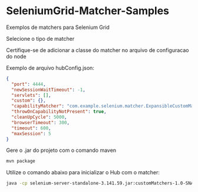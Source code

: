 # SeleniumGrid-Matcher-Samples
Exemplos de matchers para Selenium Grid


Selecione o tipo de matcher 

Certifique-se de adicionar a classe do matcher no arquivo de configuracao do node

Exemplo de arquivo hubConfig.json:

```JSON
{
  "port": 4444,
  "newSessionWaitTimeout": -1,
  "servlets": [],
  "custom": {},
  "capabilityMatcher": "com.example.selenium.matcher.ExpansibleCustomMatcher",
  "throwOnCapabilityNotPresent": true,
  "cleanUpCycle": 5000,
  "browserTimeout": 300,
  "timeout": 600,
  "maxSession": 5
}

```

Gere o .jar do projeto com o comando maven

```sh
mvn package
```


Utilize o comando abaixo para inicializar o Hub com o matcher:

```sh
java -cp selenium-server-standalone-3.141.59.jar:customMatchers-1.0-SNAPSHOT.jar org.openqa.grid.selenium.GridLauncherV3 -role hub -hubConfig hubConfig.json
```
